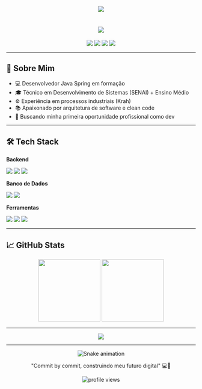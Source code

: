 <p align="center">
  <img src="https://capsule-render.vercel.app/api?type=waving&color=gradient&height=180&section=header&text=Carlos%20Jhonne&fontSize=42&fontAlignY=35&animation=scaleIn&fontColor=ffffff&desc=Desenvolvedor%20Java%20Spring&descAlignY=60&descSize=20"/>
</p>

<h1 align="center"> 
  <img src="https://readme-typing-svg.herokuapp.com?font=Fira+Code&weight=600&size=26&duration=4000&pause=1000&color=3A7BD5&center=true&vCenter=true&width=460&lines=Olá%2C+Bem-vindo(a)!;Desenvolvedor+Java+Spring;Estudante+de+Sistemas;Transformando+café+em+código"/>
</h1>

<div align="center">
  <a href="mailto:carlosjhonne7@gmail.com"><img src="https://img.shields.io/badge/Gmail-EA4335?style=for-the-badge&logo=gmail&logoColor=white"/></a>
  <a href="https://www.linkedin.com/in/carlos-jhonne/"><img src="https://img.shields.io/badge/LinkedIn-0A66C2?style=for-the-badge&logo=linkedin&logoColor=white"/></a>
  <a href="https://www.instagram.com/carlos_jhonness/"><img src="https://img.shields.io/badge/Instagram-E4405F?style=for-the-badge&logo=instagram&logoColor=white"/></a>
  <a href="https://github.com/JhonneSB"><img src="https://img.shields.io/badge/GitHub-181717?style=for-the-badge&logo=github&logoColor=white"/></a>
</div>

---

## 🌟 Sobre Mim
- 💻 Desenvolvedor Java Spring em formação
- 🎓 Técnico em Desenvolvimento de Sistemas (SENAI) + Ensino Médio
- ⚙️ Experiência em processos industriais (Krah)
- 📚 Apaixonado por arquitetura de software e clean code
- 🚀 Buscando minha primeira oportunidade profissional como dev

---

## 🛠️ Tech Stack

**Backend**  
<div>
  <img src="https://img.shields.io/badge/Java-007396?style=for-the-badge&logo=java&logoColor=white"/>
  <img src="https://img.shields.io/badge/Spring_Boot-6DB33F?style=for-the-badge&logo=spring-boot&logoColor=white"/>
  <img src="https://img.shields.io/badge/Hibernate-59666C?style=for-the-badge&logo=hibernate&logoColor=white"/>
</div>

**Banco de Dados**  
<div>
  <img src="https://img.shields.io/badge/MySQL-4479A1?style=for-the-badge&logo=mysql&logoColor=white"/>
  <img src="https://img.shields.io/badge/PostgreSQL-4169E1?style=for-the-badge&logo=postgresql&logoColor=white"/>
</div>

**Ferramentas**  
<div>
  <img src="https://img.shields.io/badge/Git-F05032?style=for-the-badge&logo=git&logoColor=white"/>
  <img src="https://img.shields.io/badge/Postman-FF6C37?style=for-the-badge&logo=postman&logoColor=white"/>
  <img src="https://img.shields.io/badge/IntelliJ_IDEA-000000?style=for-the-badge&logo=intellij-idea&logoColor=white"/>
</div>

---

## 📈 GitHub Stats

<div align="center">
  <img height="165em" src="https://github-readme-stats.vercel.app/api?username=JhonneSB&show_icons=true&theme=dracula&hide_border=true"/>
  <img height="165em" src="https://github-readme-stats.vercel.app/api/top-langs/?username=JhonneSB&layout=compact&theme=dracula&hide_border=true"/>
</div>

---

<div align="center">
  <img src="https://github-readme-activity-graph.vercel.app/graph?username=JhonneSB&theme=react-dark&hide_border=true&area=true"/>
</div>

---

<div align="center">
  
  ![Snake animation](https://github.com/JhonneSB/JhonneSB/blob/output/github-contribution-grid-snake.svg)
  
  "Commit by commit, construindo meu futuro digital" 💻🚀
  
  <img src="https://komarev.com/ghpvc/?username=JhonneSB&label=Profile+Views&color=3A7BD5&style=flat" alt="profile views"/>
</div>
